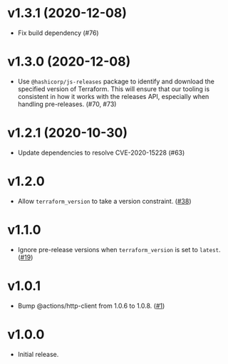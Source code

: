 # v1.3.1 (2020-12-08)

- Fix build dependency (#76)

# v1.3.0 (2020-12-08)

- Use `@hashicorp/js-releases` package to identify and download the specified version of Terraform. This will ensure that our tooling is consistent in how it works with the releases API, especially when handling pre-releases. (#70, #73)

# v1.2.1 (2020-10-30)

- Update dependencies to resolve CVE-2020-15228 (#63)

# v1.2.0

- Allow `terraform_version` to take a version constraint. ([#38](https://github.com/hashicorp/setup-terraform/pull/38))

# v1.1.0

- Ignore pre-release versions when `terraform_version` is set to `latest`. ([#19](https://github.com/hashicorp/setup-terraform/pull/19))

# v1.0.1

- Bump @actions/http-client from 1.0.6 to 1.0.8. ([#1](https://github.com/hashicorp/setup-terraform/pull/1))

# v1.0.0

- Initial release.
